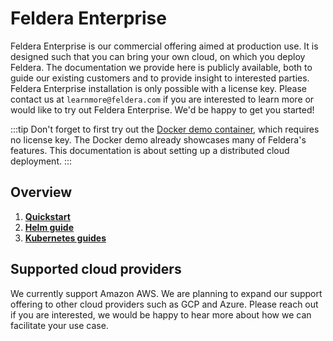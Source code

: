 # Feldera Enterprise

Feldera Enterprise is our commercial offering aimed at production use.
It is designed such that you can bring your own cloud, on which you deploy Feldera.
The documentation we provide here is publicly available, both to guide
our existing customers and to provide insight to interested parties.
Feldera Enterprise installation is only possible with a license key.
Please contact us at `learnmore@feldera.com` if you are interested to learn
more or would like to try out Feldera Enterprise. We'd be happy to get you started!

:::tip
Don't forget to first try out the [Docker demo container](/docker), which requires
no license key. The Docker demo already showcases many of Feldera's features.
This documentation is about setting up a distributed cloud deployment.
:::

## Overview

1. [**Quickstart**](quickstart.md)
2. [**Helm guide**](helm-guide.md)
3. [**Kubernetes guides**](kubernetes-guides)

## Supported cloud providers

We currently support Amazon AWS. We are planning to expand our support
offering to other cloud providers such as GCP and Azure. Please reach out
if you are interested, we would be happy to hear more about how we can
facilitate your use case.
